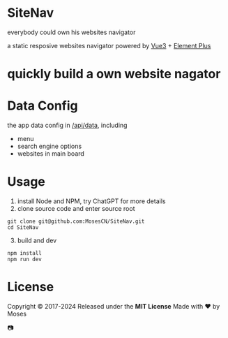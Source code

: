 # SiteNav

everybody could own his websites navigator

a static resposive websites navigator powered by [Vue3](https://vuejs.org) + [Element Plus](https://element-plus.org)

# quickly build a own website nagator

# Data Config

the app data config in [/api/data](/api/data/), including

- menu
- search engine options
- websites in main board

# Usage

1. install Node and NPM, try ChatGPT for more details
2. clone source code and enter source root

```shell
git clone git@github.com:MosesCN/SiteNav.git
cd SiteNav
```

3. build and dev

```shell
npm install
npm run dev
```

# License

Copyright © 2017-2024 Released under the **MIT License** Made with ❤️ by Moses

📷
